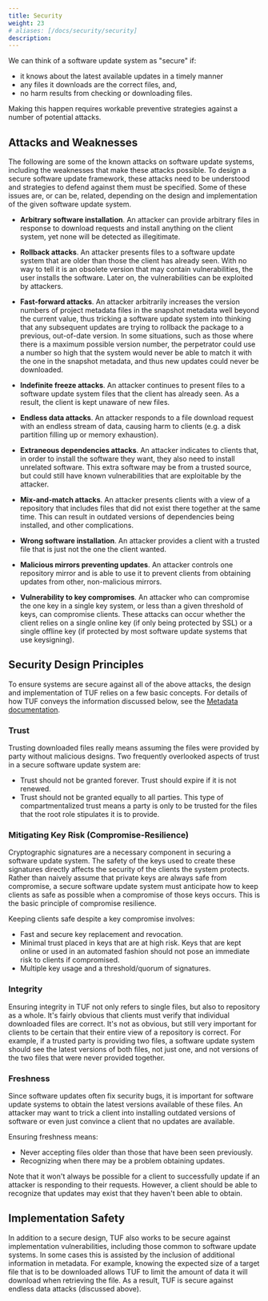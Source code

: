 ```yaml
---
title: Security
weight: 23
# aliases: [/docs/security/security]
description:
---
```


We can think of a software update system as "secure" if:
* it knows about the latest available updates in a timely manner
* any files it downloads are the correct files, and,
* no harm results from checking or downloading files.

Making this happen requires workable preventive strategies against a number of potential attacks.

## Attacks and Weaknesses

The following are some of the known attacks on software update systems,
including the weaknesses that make these attacks possible. To design
a secure software update framework, these attacks need to be understood and
strategies to defend against them must be specified.
Some of these issues are, or can be, related, depending on the design and
implementation of the given software update system.

* **Arbitrary software installation**. An attacker can provide arbitrary files in
response to download requests and install anything on the client system, yet none will be detected as illegitimate.

* **Rollback attacks**. An attacker presents files to a software update system
that are older than those the client has already seen. With no way
to tell it is an obsolete version that may contain vulnerabilities, the user
installs the software. Later on, the vulnerabilities can be exploited by
attackers.

* **Fast-forward attacks**.  An attacker arbitrarily increases the version
numbers of project metadata files in the snapshot
metadata well beyond the current value, thus tricking a software update system
into thinking that any subsequent updates are trying
to rollback the package to a previous, out-of-date version.
In some situations, such as those where there is a maximum possible
version number, the perpetrator could use a number so high that the system
would never be able to match it with the one in the
snapshot metadata, and thus new updates could never be downloaded.

* **Indefinite freeze attacks**. An attacker continues to present files to
a software update system files that the client has already seen. As a result, 
the client is kept unaware of new files.

* **Endless data attacks**. An attacker responds to a file download request
 with an endless stream of data, causing harm to clients (e.g. a disk partition
filling up or memory exhaustion).

* **Extraneous dependencies attacks**. An attacker indicates to clients that,
 in order to install the software they want, they also need to install
 unrelated software. This extra software may be from a trusted source,
 but could still have known vulnerabilities that are exploitable by the attacker.

* **Mix-and-match attacks**. An attacker presents clients with a view of a
repository that includes files that did not exist there together at the same time.
This can result in outdated versions of
dependencies being installed, and other complications.

* **Wrong software installation**. An attacker provides a client with a
 trusted file that is just not the one the client wanted.

* **Malicious mirrors preventing updates**. An attacker controls one
repository mirror and is able to use it to prevent clients from obtaining updates from other,
non-malicious mirrors.

* **Vulnerability to key compromises**. An attacker who can compromise the one key
in a single key system, or less than a given threshold of keys, can compromise
clients. These attacks can occur whether the client relies on a single online
key (if only being protected by SSL) or a single offline key (if protected by
most software update systems that use keysigning).

## Security Design Principles

To ensure systems are secure against all of the above attacks, the design and
implementation of TUF relies on a few basic concepts.
For details of how TUF conveys the information discussed below, see the
[Metadata documentation](/metadata.html).

### Trust

Trusting downloaded files really means assuming the files were provided by
party without malicious designs. Two frequently overlooked aspects of trust
in a secure software update system are:

* Trust should not be granted forever. Trust should expire if it is not renewed.
* Trust should not be granted equally to all parties. This type of compartmentalized
trust means a party is only to be trusted for the files that the root role stipulates it is
to provide.

### Mitigating Key Risk (Compromise-Resilience)

Cryptographic signatures are a necessary component in securing a software update
system. The safety of the keys used to create these signatures directly affects the
security of the clients the system protects. Rather than naively assume
that private keys are always safe from compromise, a secure software update
system must anticipate how to keep clients as safe as possible when a compromise
of those keys occurs. This is the basic principle of compromise resilience.

Keeping clients safe despite a key compromise involves:

* Fast and secure key replacement and revocation.
* Minimal trust placed in keys that are at high risk. Keys that are kept online
 or used in an automated fashion should not pose an immediate risk to clients
if compromised.
* Multiple key usage and a threshold/quorum of signatures.

### Integrity

Ensuring integrity in TUF not only refers to single files, but also to repository
as a whole. It's fairly obvious that clients must verify that
individual downloaded files are correct. It's not as obvious, but still very
important for clients to be certain that their entire view of a
repository is correct. For example, if a trusted party is providing two files,
a software update system should see the latest versions of both files,
not just one, and not versions of the two files that were never provided together.

### Freshness

Since software updates often fix security bugs, it is important for software
update systems to obtain the latest versions available of these files. An attacker
may want to trick a client into installing outdated versions of software or
even just convince a client that no updates are available.

Ensuring freshness means:

* Never accepting files older than those that have been seen previously.
* Recognizing when there may be a problem obtaining updates.

Note that it won't always be possible for a client to successfully update if an
attacker is responding to their requests. However, a client should be able
to recognize that updates may exist that they haven't been able to obtain.

## Implementation Safety

In addition to a secure design, TUF also works to be secure against
implementation vulnerabilities, including those common to software update
systems. In some cases this is assisted by the inclusion of additional
information in metadata. For example, knowing the expected size of a
target file that is to be downloaded allows TUF to limit the amount of
data it will download when retrieving the file. As a result, TUF is
secure against endless data attacks (discussed above).
